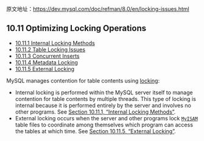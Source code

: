 原文地址：https://dev.mysql.com/doc/refman/8.0/en/locking-issues.html



## 10.11 Optimizing Locking Operations

- [10.11.1 Internal Locking Methods](https://dev.mysql.com/doc/refman/8.0/en/internal-locking.html)
- [10.11.2 Table Locking Issues](https://dev.mysql.com/doc/refman/8.0/en/table-locking.html)
- [10.11.3 Concurrent Inserts](https://dev.mysql.com/doc/refman/8.0/en/concurrent-inserts.html)
- [10.11.4 Metadata Locking](https://dev.mysql.com/doc/refman/8.0/en/metadata-locking.html)
- [10.11.5 External Locking](https://dev.mysql.com/doc/refman/8.0/en/external-locking.html)

MySQL manages contention for table contents using [locking](https://dev.mysql.com/doc/refman/8.0/en/glossary.html#glos_locking):

- Internal locking is performed within the MySQL server itself to manage contention for table contents by multiple threads. This type of locking is internal because it is performed entirely by the server and involves no other programs. See [Section 10.11.1, “Internal Locking Methods”](https://dev.mysql.com/doc/refman/8.0/en/internal-locking.html).
- External locking occurs when the server and other programs lock [`MyISAM`](https://dev.mysql.com/doc/refman/8.0/en/myisam-storage-engine.html) table files to coordinate among themselves which program can access the tables at which time. See [Section 10.11.5, “External Locking”](https://dev.mysql.com/doc/refman/8.0/en/external-locking.html).
